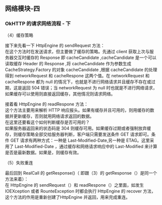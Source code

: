 ## 网络模块-四   
### OkHTTP 的请求网络流程 - 下    
（4）缓存策略       
  
接下来先看一下 HttpEngine 的 sendRequest 方法：    
在这个方法时在发送请求，但主要做了缓存的策略。先通过 client 获取上次与服务器交互时缓存的 Response 即 cacheCandidate ,cacheCandidate 是一个可以读取缓存 Header 的 Response ,将 cacheCandidate 作为参数生成 CacheStrategy.Factory 的对象 cacheCandidate ,根据 cacheCandidate 的处理得到 networkRequest 和 cacheRespone 这两个值。在 networkRequest 和 cacheRespone 都为 null 的情况下，也就是不进行网络请求并且缓存不存在或过期，这是返回 504 错误；当 networkRequest 为 null 时也就是不进行网络请求，如果缓存可以使用则直接返回缓存，其他情况则请求网络。  
  
接着看 HttpEngine 的 readRespone 方法：  
这个方法主要用来解析 HTTP 响应报头。如果有缓存并且可用的，则用缓存的数据并更新缓存，否则就用网络请求返回的数据。  
在这里还要看这个如何判断缓存是否可用的？  
如果服务器返回来的状态码是 304 则缓存可用。如果缓存过期或者强制放弃缓存，则缓存策略全部交给服务器判断，客户端只需要发送条件 GET 请求即可。条件 GET 请求有两种方式：一种是 Last-Modified-Date,另一种是 ETAG。这里采用了 Last-Modified-Date ，通过缓存和网络请求响应中的 Last-Modified 来计算是否是最新数据。如果是，则缓存有效。  
    
（5）失败重连  
  
最后回到 RealCall 的 getResponse()（ 即跟（3）的  getResponse（）是同一个方法来着）：  
在 HttpEngine 的 sendRequest（）和 readRespone（）之里面，如发生 IOEXception 或者 RounteException 时都会执行 HttpEngine 的 recover 方法，这个方法的作用是重新创建了HttpEngine 并返回，用来完成重连。
